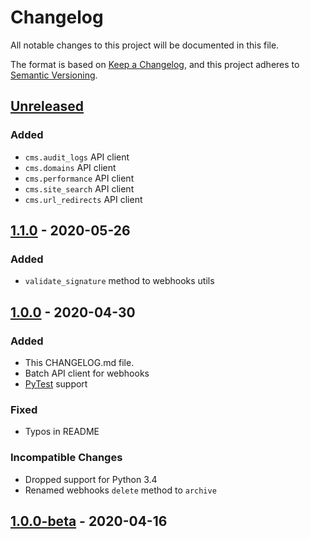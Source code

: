 # Changelog

All notable changes to this project will be documented in this file.

The format is based on [Keep a Changelog](https://keepachangelog.com/en/1.0.0/),
and this project adheres to [Semantic Versioning](https://semver.org/spec/v2.0.0.html).

## [Unreleased]

### Added

- `cms.audit_logs` API client
- `cms.domains` API client
- `cms.performance` API client
- `cms.site_search` API client
- `cms.url_redirects` API client

## [1.1.0] - 2020-05-26

### Added

- `validate_signature` method to webhooks utils

## [1.0.0] - 2020-04-30

### Added

- This CHANGELOG.md file.
- Batch API client for webhooks
- [PyTest](https://docs.pytest.org/en/latest/) support

### Fixed

- Typos in README

### Incompatible Changes

- Dropped support for Python 3.4
- Renamed webhooks `delete` method to `archive`

## [1.0.0-beta] - 2020-04-16

[unreleased]: https://github.com/HubSpot/hubspot-api-python/compare/v1.1.0...HEAD
[1.1.0]: https://github.com/HubSpot/hubspot-api-python/compare/v1.0.0...v1.1.0
[1.0.0]: https://github.com/HubSpot/hubspot-api-python/compare/v1.0.0-beta...v1.0.0
[1.0.0-beta]: https://github.com/HubSpot/hubspot-api-python/releases/tag/v1.0.0-beta
